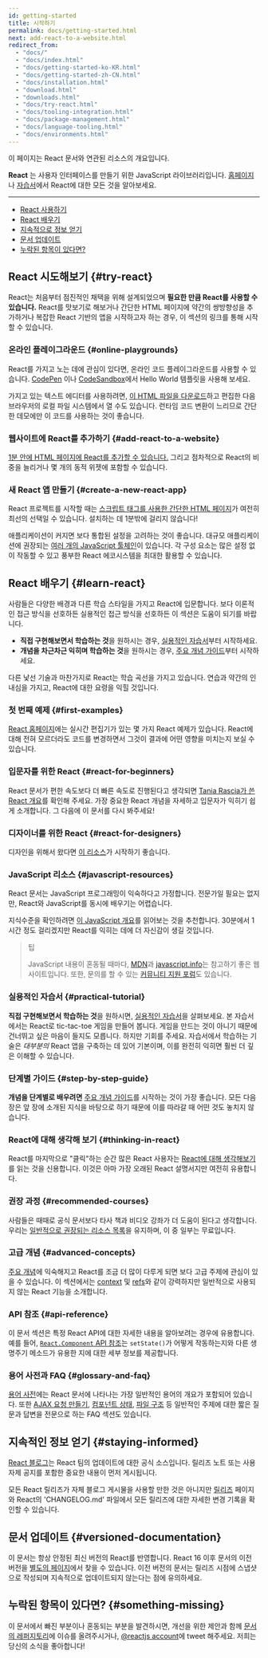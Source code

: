 ```yaml
---
id: getting-started
title: 시작하기
permalink: docs/getting-started.html
next: add-react-to-a-website.html
redirect_from:
  - "docs/"
  - "docs/index.html"
  - "docs/getting-started-ko-KR.html"
  - "docs/getting-started-zh-CN.html"
  - "docs/installation.html"
  - "download.html"
  - "downloads.html"
  - "docs/try-react.html"
  - "docs/tooling-integration.html"
  - "docs/package-management.html"
  - "docs/language-tooling.html"
  - "docs/environments.html"
---
```


이 페이지는 React 문서와 연관된 리소스의 개요입니다.

**React** 는 사용자 인터페이스를 만들기 위한 JavaScript 라이브러리입니다. [홈페이지](/)나  [자습서](/tutorial/tutorial.html)에서 React에 대한 모든 것을 알아보세요.

---

- [React 사용하기](#try-react)
- [React 배우기](#learn-react)
- [지속적으로 정보 얻기](#staying-informed)
- [문서 업데이트](#versioned-documentation)
- [누락된 항목이 있다면?](#something-missing)

## React 시도해보기 {#try-react}

React는 처음부터 점진적인 채택을 위해 설계되었으며 **필요한 만큼 React를 사용할 수 있습니다.** React를 맛보기로 해보거나 간단한 HTML 페이지에 약간의 쌍방향성을 추가하거나 복잡한 React 기반의 앱을 시작하고자 하는 경우, 이 섹션의 링크를 통해 시작할 수 있습니다.

### 온라인 플레이그라운드 {#online-playgrounds}
React를 가지고 노는 데에 관심이 있다면, 온라인 코드 플레이그라운드를 사용할 수 있습니다. [CodePen](codepen://hello-world) 이나 [CodeSandbox](https://codesandbox.io/s/new)에서 Hello World 템플릿을 사용해 보세요.

가지고 있는 텍스트 에디터를 사용하려면, [이 HTML 파일을 다운로드](https://raw.githubusercontent.com/reactjs/reactjs.org/master/static/html/single-file-example.html)하고 편집한 다음 브라우저의 로컬 파일 시스템에서 열 수도 있습니다. 런타임 코드 변환이 느리므로 간단한 데모에만 이 코드를 사용하는 것이 좋습니다.

### 웹사이트에 React를 추가하기 {#add-react-to-a-website}
[1분 안에 HTML 페이지에 React를 추가할 수 있습니다.](/docs/add-react-to-a-website.html) 그리고 점차적으로 React의 비중을 늘리거나 몇 개의 동적 위젯에 포함할 수 있습니다.

### 새 React 앱 만들기 {#create-a-new-react-app}
React 프로젝트를 시작할 때는 [스크립트 태그를 사용한 간단한 HTML 페이지](/docs/create-a-new-react-app.html)가 여전히 최선의 선택일 수 있습니다. 설치하는 데 1분밖에 걸리지 않습니다!

애플리케이션이 커지면 보다 통합된 설정을 고려하는 것이 좋습니다. 대규모 애플리케이션에 권장되는 [여러 개의 JavaScript 툴체인](/docs/create-a-new-react-app.html)이 있습니다. 각 구성 요소는 많은 설정 없이 작동할 수 있고 풍부한 React 에코시스템을 최대한 활용할 수 있습니다.

## React 배우기 {#learn-react}

사람들은 다양한 배경과 다른 학습 스타일을 가지고 React에 입문합니다. 보다 이론적인 접근 방식을 선호하든 실용적인 접근 방식을 선호하든 이 섹션은 도움이 되기를 바랍니다.

* **직접 구현해보면서 학습하는 것**을 원하시는 경우, [실용적인 자습서](/tutorial/tutorial.html)부터 시작하세요.
* **개념을 차근차근 익히며 학습하는 것**을 원하시는 경우, [주요 개념 가이드](/docs/hello-world.html)부터 시작하세요.

다른 낯선 기술과 마찬가지로 React는 학습 곡선을 가지고 있습니다. 연습과 약간의 인내심을 가지고, React에 대한 요령을 익힐 것입니다.

### 첫 번째 예제 {#first-examples}

[React 홈페이지](/)에는 실시간 편집기가 있는 몇 가지 React 예제가 있습니다. React에 대해 전혀 모르더라도 코드를 변경하면서 그것이 결과에 어떤 영향을 미치는지 보실  수 있습니다.

### 입문자를 위한 React {#react-for-beginners}

React 문서가 편한 속도보다 더 빠른 속도로 진행된다고 생각되면 [Tania Rascia가 쓴 React 개요](https://www.taniarascia.com/getting-started-with-react/)를 확인해 주세요. 가장 중요한 React 개념을 자세하고 입문자가 익히기 쉽게 소개합니다. 그 다음에 이 문서를 다시 봐주세요!

### 디자이너를 위한 React {#react-for-designers}

디자인을 위해서 왔다면 [이 리소스](http://reactfordesigners.com/)가 시작하기 좋습니다.

### JavaScript 리소스 {#javascript-resources}

React 문서는 JavaScript 프로그래밍이 익숙하다고 가정합니다. 전문가일 필요는 없지만, React와 JavaScript를 동시에 배우기는 어렵습니다.

지식수준을 확인하려면 [이 JavaScript 개요](https://developer.mozilla.org/en-US/docs/Web/JavaScript/A_re-introduction_to_JavaScript)를 읽어보는 것을 추천합니다. 30분에서 1시간 정도 걸리겠지만 React를 익히는 데에 더 자신감이 생길 것입니다.

> 팁
>
>JavaScript 내용이 혼동될 때마다, [MDN](https://developer.mozilla.org/en-US/docs/Web/JavaScript)과 [javascript.info](http://javascript.info/)는 참고하기 좋은 웹사이트입니다. 또한, 문의를 할 수 있는 [커뮤니티 지원 포럼](/community/support.html)도 있습니다. 


### 실용적인 자습서 {#practical-tutorial}

**직접 구현해보면서 학습하는 것**을 원하시면, [실용적인 자습서](/tutorial/tutorial.html)을 살펴보세요. 본 자습서에서는 React로 tic-tac-toe 게임을 만들어 봅니다. 게임을 만드는 것이 아니기 때문에 건너뛰고 싶은 마음이 들지도 모릅니다. 하지만 기회를 주세요. 자습서에서 학습하는 기술은 *대부분의* React 앱을 구축하는 데 있어 기본이며, 이를 완전히 익히면 훨씬 더 깊은 이해할 수 있습니다.


### 단계별 가이드 {#step-by-step-guide}

**개념을 단계별로 배우려면** [주요 개념 가이드](/docs/hello-world.html)를 시작하는 것이 가장 좋습니다. 모든 다음 장은 앞 장에 소개된 지식을 바탕으로 하기 때문에 이를 따라갈 때 어떤 것도 놓치지 않습니다.

### React에 대해 생각해 보기 {#thinking-in-react}

React를 마지막으로 "클릭"하는 순간 많은 React 사용자는 [React에 대해 생각해보기](/docs/thinking-in-react.html)를 읽는 것을 신용합니다. 이것은 아마 가장 오래된 React 설명서지만 여전히 유용합니다.

### 권장 과정 {#recommended-courses}

사람들은 때때로 공식 문서보다 타사 책과 비디오 강좌가 더 도움이 된다고 생각합니다. 우리는 [일반적으로 권장되는 리소스 목록](/community/courses.html)을 유지하며, 이 중 일부는 무료입니다.

### 고급 개념 {#advanced-concepts}

[주요 개념](#main-concepts)에 익숙해지고 React를 조금 더 많이 다루게 되면 보다 고급 주제에 관심이 있을 수 있습니다. 이 섹션에서는 [context](/docs/context.html) 및 [refs](/docs/refs-and-dom.html)와 같이 강력하지만 일반적으로 사용되지 않는 React 기능을 소개합니다.

### API 참조 {#api-reference}

이 문서 섹션은 특정 React API에 대한 자세한 내용을 알아보려는 경우에 유용합니다. 예를 들어, [`React.Component` API 참조](/docs/react-component.html)는 `setState()`가 어떻게 작동하는지와 다른 생명주기 메소드가 유용한 지에 대한 세부 정보를 제공합니다.

### 용어 사전과 FAQ {#glossary-and-faq}

[용어 사전](/docs/glossary.html)에는 React 문서에 나타나는 가장 일반적인 용어의 개요가 포함되어 있습니다. 또한 [AJAX 요청 만들기](/docs/faq-ajax.html), [컴포넌트 상태](/docs/faq-state.html), [파일 구조](/docs/faq-structure.html) 등 일반적인 주제에 대한 짧은 질문과 답변을 전문으로 하는 FAQ 섹션도 있습니다.

## 지속적인 정보 얻기 {#staying-informed}

[React 블로그](/blog/)는 React 팀의 업데이트에 대한 공식 소스입니다. 릴리즈 노트 또는 사용 자제 공지를 포함한 중요한 내용이 먼저 게시됩니다.

모든 React 릴리즈가 자체 블로그 게시물을 사용할 만한 것은 아니지만 [릴리즈](https://github.com/facebook/react) 페이지와 React의 'CHANGELOG.md' 파일에서 모든 릴리즈에 대한 자세한 변경 기록을 확인할 수 있습니다.


## 문서 업데이트 {#versioned-documentation}

이 문서는 항상 안정된 최신 버전의 React를 반영합니다. React 16 이후 문서의 이전 버전을 [별도의 페이지](/versions)에서 찾을 수 있습니다. 이전 버전의 문서는 릴리즈 시점에 스냅샷으로 작성되며 지속적으로 업데이트되지 않는다는 점에 유의하세요.

## 누락된 항목이 있다면? {#something-missing}

이 문서에서 빠진 부분이나 혼동되는 부분을 발견하시면, 개선을 위한 제안과 함께 [ 문서의 레퍼지토리](https://github.com/reactjs/reactjs.org/issues/new)에 이슈를 올려주시거나, [@reactjs account](https://twitter.com/reactjs)에 tweet 해주세요. 저희는 당신의 소식을 좋아합니다!

